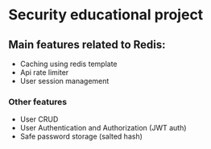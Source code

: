 # Security educational project

## Main features related to Redis:
- Caching using redis template
- Api rate limiter
- User session management

### Other features
- User CRUD
- User Authentication and Authorization (JWT auth)
- Safe password storage (salted hash)
